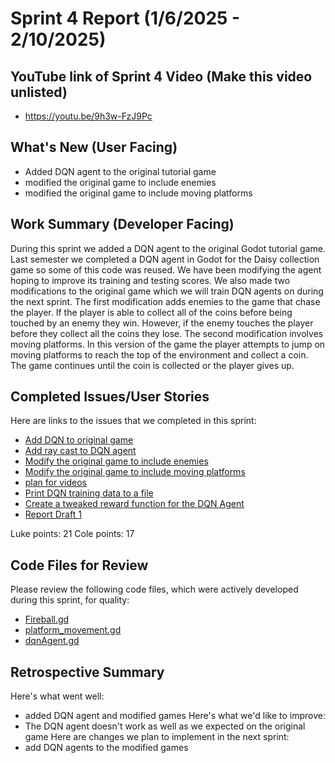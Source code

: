 # Sprint 4 Report (1/6/2025 - 2/10/2025)
## YouTube link of Sprint 4 Video (Make this video unlisted)
* https://youtu.be/9h3w-FzJ9Pc
## What's New (User Facing)
* Added DQN agent to the original tutorial game
* modified the original game to include enemies
* modified the original game to include moving platforms
## Work Summary (Developer Facing)
During this sprint we added a DQN agent to the original Godot tutorial game. 
Last semester we completed a DQN agent in Godot for the Daisy collection game 
so some of this code was reused. We have been modifying the agent hoping to 
improve its training and testing scores.
We also made two modifications to the original game which we will train DQN 
agents on during the next sprint. The first modification adds enemies to the
game that chase the player. If the player is able to collect all of the coins
before being touched by an enemy they win. However, if the enemy touches the 
player before they collect all the coins they lose.
The second modification involves moving platforms. In this version of the game
the player attempts to jump on moving platforms to reach the top of the environment
and collect a coin. The game continues until the coin is collected or the player
gives up.

## Completed Issues/User Stories
Here are links to the issues that we completed in this sprint:
* [Add DQN to original game](https://github.com/luwke1/godot-agents/issues/44)
* [Add ray cast to DQN agent](https://github.com/luwke1/godot-agents/issues/45)
* [Modify the original game to include enemies](https://github.com/luwke1/godot-agents/issues/46)
* [Modify the original game to include moving platforms](https://github.com/luwke1/godot-agents/issues/47)
* [plan for videos](https://github.com/luwke1/godot-agents/issues/56)
* [Print DQN training data to a file](https://github.com/luwke1/godot-agents/issues/48)
* [Create a tweaked reward function for the DQN Agent](https://github.com/luwke1/godot-agents/issues/60)
* [Report Draft 1](https://github.com/luwke1/godot-agents/issues/49)

Luke points: 21
Cole points: 17
## Code Files for Review
Please review the following code files, which were actively developed during this
sprint, for quality:
* [Fireball.gd](https://github.com/luwke1/godot-agents/blob/3c34eb3d89d54b267ec753bf9628ba94fbe7ba06/Fireball_enemy_mod/Fireball.gd)
* [platform_movement.gd](https://github.com/luwke1/godot-agents/blob/3c34eb3d89d54b267ec753bf9628ba94fbe7ba06/Moving_platform_mod/platform_movement.gd)
* [dqnAgent.gd](https://github.com/luwke1/godot-agents/blob/3c34eb3d89d54b267ec753bf9628ba94fbe7ba06/wa-state-tg-via-huggy-qlearning/dqn-agent/dqnAgent.gd)
## Retrospective Summary
Here's what went well:
* added DQN agent and modified games
Here's what we'd like to improve:
* The DQN agent doesn't work as well as we expected on the original game
Here are changes we plan to implement in the next sprint:
* add DQN agents to the modified games
